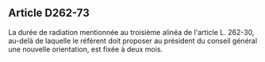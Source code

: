## Article D262-73

La durée de radiation mentionnée au troisième alinéa de l'article L. 262-30, au-delà de laquelle le référent
doit proposer au président du conseil général une nouvelle orientation, est fixée à deux mois.

